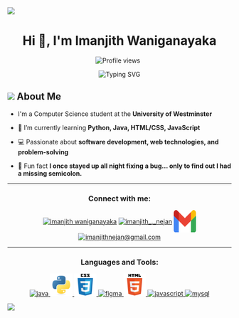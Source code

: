 <!--horizontal divider(gradiant)-->
<img src="https://user-images.githubusercontent.com/73097560/115834477-dbab4500-a447-11eb-908a-139a6edaec5c.gif">
<h1 align="center">Hi 👋, I'm Imanjith Waniganayaka</h1>
<p align="center">
  <img src="https://komarev.com/ghpvc/?username=ImanjithWaniganayaka&color=blueviolet" alt="Profile views" />
  &nbsp;

</p>
<div align="center" style="border: px solid #000000;>

[![Typing SVG](https://readme-typing-svg.herokuapp.com?font=Robot-Bold&size=30&color=&center=true&vCenter=true&width=900&height=110&lines=Welcome+to+my+Github;Computer+Science+Student;Programmer;Web+Designer;web+developer)](https://git.io/typing-svg)
</div>

## <picture><img src = "https://github.com/7oSkaaa/7oSkaaa/blob/main/Images/about_me.gif?raw=true" width = 50px></picture> About Me
- I'm a Computer Science student at the **University of Westminster**

- 🌱 I’m currently learning **Python, Java, HTML/CSS, JavaScript**

- 💻 Passionate about **software development, web technologies, and problem-solving**


- 🧠 Fun fact **I once stayed up all night fixing a bug... only to find out I had a missing semicolon.**
---

<h3 align="center">Connect with me:</h3>
<p align="center">
<a href="" target="blank"><img align="center" src="https://github.com/Scar1109/skill-icons/blob/main/icons/LinkedIn.svg" alt="imanjith waniganayaka" height="50" width="50" /></a>
<a href="https://instagram.com/imanjith_._nejan" target="blank"><img align="center" src="https://raw.githubusercontent.com/rahuldkjain/github-profile-readme-generator/master/src/images/icons/Social/instagram.svg" alt="imanjith_._nejan" height="50" width="50" /></a>
<a href="mailto:imanjithnejan@email.com" target="blank"><img align="center" src="https://raw.githubusercontent.com/ashu-guo/ashu-guo/master/assets/gmail.svg" alt="imanjithnejan@gmail.com" height="50" width="50" /></a>
<a href="https://github.com/ImanjithWaniganayaka" target="blank"><img align="center" src="https://upload.wikimedia.org/wikipedia/commons/thumb/a/ae/Github-desktop-logo-symbol.svg/1024px-Github-desktop-logo-symbol.svg.png" alt="imanjithnejan@gmail.com" height="50" width="50" /></a>

</p>

---
<h3 align="center">Languages and Tools:</h3>
<p align="center">  <a href="https://www.java.com" target="_blank" rel="noreferrer"> <img src="https://github.com/Scar1109/skill-icons/blob/main/icons/Java-Dark.svg" alt="java" width="50" height="50"/> </a><a href="https://www.python.org" target="_blank" rel="noreferrer"> <img src="https://raw.githubusercontent.com/devicons/devicon/master/icons/python/python-original.svg" alt="python" width="50" height="50"/> </a><a href="https://www.w3schools.com/css/" target="_blank" rel="noreferrer"> <img src="https://raw.githubusercontent.com/devicons/devicon/master/icons/css3/css3-original-wordmark.svg" alt="css3" width="50" height="50"/> </a> <a href="https://www.figma.com/" target="_blank" rel="noreferrer"> <img src="https://www.vectorlogo.zone/logos/figma/figma-icon.svg" alt="figma" width="50" height="50"/> </a> <a href="https://www.w3.org/html/" target="_blank" rel="noreferrer"> <img src="https://raw.githubusercontent.com/devicons/devicon/master/icons/html5/html5-original-wordmark.svg" alt="html5" width="50" height="50"/> </a>  <a href="https://developer.mozilla.org/en-US/docs/Web/JavaScript" target="_blank" rel="noreferrer"> <img src="https://github.com/Scar1109/skill-icons/blob/main/icons/JavaScript.svg" alt="javascript" width="50" height="50"/> </a> <a href="https://www.mysql.com/" target="_blank" rel="noreferrer"> <img src="https://github.com/Scar1109/skill-icons/blob/main/icons/MySQL-Dark.svg" alt="mysql" width="50" height="50"/> </a> </p>
<!--horizontal divider(gradiant)-->
<img src="https://user-images.githubusercontent.com/73097560/115834477-dbab4500-a447-11eb-908a-139a6edaec5c.gif">

